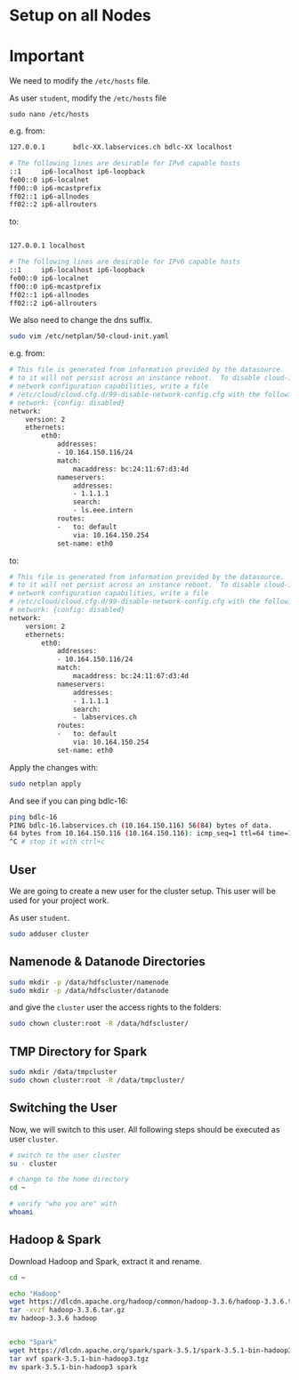 # Setup on all Nodes

# Important

We need to modify the `/etc/hosts` file.

As user `student`, modify the `/etc/hosts` file

`sudo nano /etc/hosts`

e.g. from:

```bash
127.0.0.1       bdlc-XX.labservices.ch bdlc-XX localhost

# The following lines are desirable for IPv6 capable hosts
::1     ip6-localhost ip6-loopback
fe00::0 ip6-localnet
ff00::0 ip6-mcastprefix
ff02::1 ip6-allnodes
ff02::2 ip6-allrouters
```

to:

```bash

127.0.0.1 localhost

# The following lines are desirable for IPv6 capable hosts
::1     ip6-localhost ip6-loopback
fe00::0 ip6-localnet
ff00::0 ip6-mcastprefix
ff02::1 ip6-allnodes
ff02::2 ip6-allrouters
```

We also need to change the dns suffix.

```bash
sudo vim /etc/netplan/50-cloud-init.yaml
```

e.g. from:

```bash
# This file is generated from information provided by the datasource.  Changes
# to it will not persist across an instance reboot.  To disable cloud-init's
# network configuration capabilities, write a file
# /etc/cloud/cloud.cfg.d/99-disable-network-config.cfg with the following:
# network: {config: disabled}
network:
    version: 2
    ethernets:
        eth0:
            addresses:
            - 10.164.150.116/24
            match:
                macaddress: bc:24:11:67:d3:4d
            nameservers:
                addresses:
                - 1.1.1.1
                search:
                - ls.eee.intern
            routes:
            -   to: default
                via: 10.164.150.254
            set-name: eth0
```

to:

```bash
# This file is generated from information provided by the datasource.  Changes
# to it will not persist across an instance reboot.  To disable cloud-init's
# network configuration capabilities, write a file
# /etc/cloud/cloud.cfg.d/99-disable-network-config.cfg with the following:
# network: {config: disabled}
network:
    version: 2
    ethernets:
        eth0:
            addresses:
            - 10.164.150.116/24
            match:
                macaddress: bc:24:11:67:d3:4d
            nameservers:
                addresses:
                - 1.1.1.1
                search:
                - labservices.ch
            routes:
            -   to: default
                via: 10.164.150.254
            set-name: eth0
```

Apply the changes with:

```bash
sudo netplan apply
```

And see if you can ping bdlc-16:

```bash
ping bdlc-16
PING bdlc-16.labservices.ch (10.164.150.116) 56(84) bytes of data.
64 bytes from 10.164.150.116 (10.164.150.116): icmp_seq=1 ttl=64 time=1.24 ms
^C # stop it with ctrl+c
```



## User

We are going to create a new user for the cluster setup. This user will be used for your project work.

As user `student`.

```bash
sudo adduser cluster
```

## Namenode & Datanode Directories

```bash
sudo mkdir -p /data/hdfscluster/namenode
sudo mkdir -p /data/hdfscluster/datanode
```

and give the `cluster` user the access rights to the folders:

```bash
sudo chown cluster:root -R /data/hdfscluster/
```

## TMP Directory for Spark
```bash
sudo mkdir /data/tmpcluster
sudo chown cluster:root -R /data/tmpcluster/
```

## Switching the User

Now, we will switch to this user. All following steps should be executed as user `cluster`.

```bash
# switch to the user cluster
su - cluster

# change to the home directory
cd ~

# verify "who you are" with
whoami
```

## Hadoop & Spark

Download Hadoop and Spark, extract it and rename.

```bash
cd ~

echo "Hadoop"
wget https://dlcdn.apache.org/hadoop/common/hadoop-3.3.6/hadoop-3.3.6.tar.gz
tar -xvzf hadoop-3.3.6.tar.gz
mv hadoop-3.3.6 hadoop


echo "Spark"
wget https://dlcdn.apache.org/spark/spark-3.5.1/spark-3.5.1-bin-hadoop3.tgz
tar xvf spark-3.5.1-bin-hadoop3.tgz
mv spark-3.5.1-bin-hadoop3 spark

```
